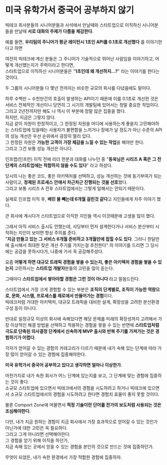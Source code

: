 # 미국 유학가서 중국어 공부하지 않기

빅테크 회사분들의 시니어분들과 사석에서 만날때와 스타트업으로 이직하신 시니어분들을 만날때 **서로 대화의 주제가 다름을 체감한다**.  
  
예를 들면, **우리팀의 주니어가 평균 레이턴시 1초인 API를 0.1초로 개선했다** 를 이야기한다고 하면

여전히 빅테크에 계신 분들은 그 주니어가 기술적으로 뛰어난 사람임을 이야기하고, 어떻게 개선했는지가 주력이라고 한다면,  
스타트업으로 이직하신 시니어분들은 "**1초인데 왜 개선하지...?**" 라는 이야기를 한다는 것이다.  
  
두 그룹의 시니어분들 다 몇년 전까지는 비슷한 규모의 회사를 다녔음에도 말이다.   

하루 수백만 ~ 수천만건의 호출이 발생하는 API이기 때문에 이를 0.1초로 개선한 것은 서비스 전체적인 개선이니 당연히 그 시기의 개발팀에 있어서는 정말 중요한 작업이다.  
그리고 2년전까지만 해도 나 역시 이 부분에 정말 많은 집중을 했다.  
하지만, 지금은 그렇지 않다.  
지금 같이 자원이 한정적이고, 그 한정된 자원을 어디에 사용하는게 좋을지 고민해야하는 스타트업에 있을때는 사용자가 불편함을 느끼거나 장애가 날 정도가 아닌 수준의 API의 성능 개선은 우선 순위에서 굉장히 멀리 있다.  
그 한정된 자원은 **가능한 고객이 가장 체감을 느낄 수 있는 작업**을 해야만 한다.  
그리고 그건 보통 성능 개선은 아니다.  
  
인프랩(인프런) 이직 전에 리더 한분과 대화를 나누던 중 "**동욱님은 시리즈 A 혹은 그 전 단계의 스타트업에는 적합하지 않을 수도 있다**" 라고 하셨다.  
  
당시의 나는 좋은 코드, 좋은 아키텍처를 선택하고, 성능 개선하는 것에 동기부여가 되는 사람이고, **정제된 프로세스 안에서 차근차근 진행되는 것을 선호**했다.  
그리고 보통 시리즈 A 전후 스타트업에서는 그렇게 일해서는 안되기 때문이다.  
  
실제로 인프랩 이직 후, **배민 물 빼는데 6개월 걸린것 같다**고 지인들에게 자주 이야기 했다.  
  
큰 회사에 계시다가 스타트업으로 이직한 지인들 역시 이것때문에 고생을 많이 했다.  
  
그래서 아직 서비스 출시도 안했는데, 샤딩부터 먼저 설계한다거나 서비스 분산부터 시작하는 지인이 보이면 항상 주의를 준다.  
"**지금 만들고 있는 그 서비스 6개월 준비하고 3개월만에 접힐 수도 있다**. 그러니 한달만에 출시해서 최대한 잦은 개선 주기를 가지는걸 추천한다" 의 이야기를 드리면 그 당시에는 공감을 못하시다가, 나중에 가서 꼭 공감해주셨다.  
  
요즘 **어떻게 하면 대규모 트래픽 경험을 쌓을 수 있는지, 좋은 아키텍처 경험을 쌓을 수 있는지** 고민하시는 **스타트업 개발자**분들의 고민을 많이 듣는다.  

그때마다 **스타트업에서 쌓아야할 경험은 그런 것이 아니다** 라고 말씀드린다.  

스타트업에서 가장 크게 경험할 수 있는 부분은 **조직의 단계별로, 조직이 가능한 역량으로, 문화, 시스템, 프로세스를 제로에서 만들어가는 경험**이다.  
빅테크처럼 거대한 아키텍처, 대규모 트래픽을 대비한 설계, 확장성을 고려한 분산환경 구성 등이 아니다.  
  
반대로 일정규모 이상의 회사에 속해있다면 해당 문제를 미래의 확장성까지 고려해서 가장 이상적인 해결 방법을 선택하고 적용하는 경험을 쌓을 수 있는 반면에 **스타트업처럼 극도로 단축된 의사결정 단계에서 신속하게 MVP 출시와 반복 주기를 가져가는 것은 경험하기가 어렵다**.  
  
각자가 얻어갈 수 있는 경험의 카테고리가 다르기 때문에 내가 속해 있는 단계에 따라 가장 많이 얻어갈 수 있는 경험에 집중해야한다.  
  
**미국 유학가서 중국어 공부하고 있다고 생각하면 얼마나 이상한가**.  
  
마찬가지로 내가 속한 회사가 어느 단계에 있는지를 보고, 그 단계에 맞는 경험에 집중하는 것이 좋다.  
소규모 스타트업에 있으면서 빅테크에서의 경험을 시도하려고 하거나 빅테크에 있으면서 소규모 스타트업에서의 경험을 시도하려고 한다면 경험치 효율이 좋지 못할 것이다.  

물론 Comport Zone에 머물면서 **적정 기술이란 단어를 전가의 보도처럼 사용되는 것은 조심해야한다**.  
  
다만, 내가 지금 원하는 경험이 지금 회사에서 가장 효과적으로 얻어갈 수 있는 것인가 아닌가에 대한 고민은 꼭 필요하다.  
그리고 그게 아니라면 선택해야한다.  
그 경험을 얻기 위해 이직을 하던가,  
지금 속해 있는 곳에서 얻을 수 있는 경험을 본인의 것으로 만드는 것에 집중하던가.  

무엇이 되었든, 내가 속한 환경에서 가장 적합한 경험에 집중하자.
